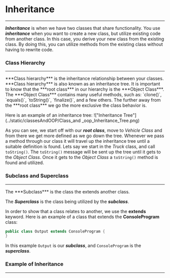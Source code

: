 # Inheritance
<hr>

***Inheritance*** is when we have two classes that share functionality. You use ***inheritance*** when you want to create a new class, but utilize existing code from another class. In this case, you derive your new class from the existing class. By doing this, you can utilize methods from the existing class without having to rewrite code.

### Class Hierarchy
<hr>
***Class hierarchy*** is the inheritance relationship between your classes. ***Class hierarchy*** is also known as an inheritance tree. It is important to know that the ***root class*** in our hierarchy is the ***Object Class***. The ***Object Class*** contains many useful methods, such as: `clone()`, `equals()`, `toString()`, `finalize()`, and a few others. The further away from the ***root class*** we go the more exclusive the class behavior is.

Here is an example of an inheritance tree:
!["Inheritance Tree"](../static/classesAndOOP/Class_and _oop_Inheritance_Tree.png)

As you can see, we start off with our ***root class***, move to *Vehicle Class* and from there we get more defined as we go down the tree. Whenever we pass a method through our class it will travel up the inheritance tree until a suitable definition is found. Lets say we start in the *Truck* class, and call `toString()`. The `toString()` message will be sent up the tree until it gets to the *Object Class*. Once it gets to the *Object Class* a `toString()` method is found and utilized.

### Subclass and Superclass
<hr>
The ***Subclass*** is the class the extends another class.

The ***Superclass*** is the class being utilized by the ***subclass***.

In order to show that a class relates to another, we use the **extends** keyword. Here is an example of a class that extends the **ConsoleProgram** class:

```Java
public class Output extends ConsoleProgram {
}
```
In this example `Output` is our ***subclass***, and `ConsoleProgram` is the ***superclass***.

### Example of Inheritance
<hr>